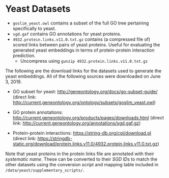 # Yeast Datasets
- ```goslim_yeast.owl``` contains a subset of the full GO tree pertaining specifically to yeast.
- ```sgd.gaf``` contains GO annotations for yeast proteins.
- ```4932.protein.links.v11.0.txt.gz``` contains (a compressed file of) scored links between pairs of yeast proteins. Useful for evaluating the generated yeast embeddings in terms of protein-protein interaction prediction.
  - Uncompress using ```gunzip 4932.protein.links.v11.0.txt.gz```

The following are the download links for the datasets used to generate the yeast embeddings. All of the following sources were downloaded on June 3, 2019.

- GO subset for yeast: http://geneontology.org/docs/go-subset-guide/ 
  (direct link: http://current.geneontology.org/ontology/subsets/goslim_yeast.owl)

- GO protein annotations: http://current.geneontology.org/products/pages/downloads.html 
  (direct link: http://current.geneontology.org/annotations/sgd.gaf.gz)
  
- Protein-protein interactions: https://string-db.org/cgi/download.pl 
  (direct link: https://stringdb-static.org/download/protein.links.v11.0/4932.protein.links.v11.0.txt.gz)
  
Note that yeast proteins in the protein links file are annotated with their *systematic name*. These can be converted to their *SGD ID*s to match the other datasets using the conversion script and mapping table included in ```/data/yeast/supplementary_scripts/```.
